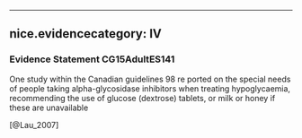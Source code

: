 
---
nice.evidencecategory: IV
---

### Evidence Statement CG15AdultES141
One study within the Canadian guidelines 98 re ported on the special needs of people taking alpha-glycosidase inhibitors when treating hypoglycaemia, recommending the use of glucose (dextrose) tablets, or milk or honey if these are unavailable

[@Lau_2007]

